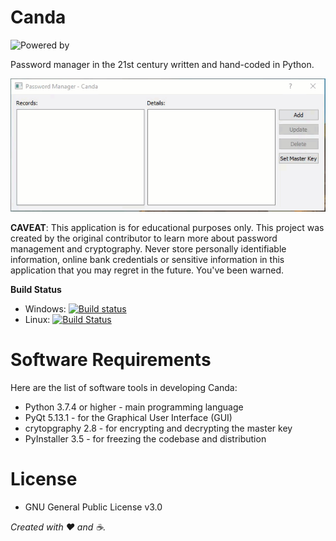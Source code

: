 # Canda
![Powered by](https://img.shields.io/badge/powered%20by-cryptography-blue)

Password manager in the 21st century written and hand-coded in Python.

![Canda Demo](https://github.com/jerobado/Canda/blob/develop-0.1/docs/images/canda-demo.gif)

**CAVEAT**: This application is for educational purposes only. This project was created by the original contributor to learn more about password management and cryptography. Never store personally identifiable information, online bank credentials or sensitive information in this application that you may regret in the future. You've been warned.

**Build Status**
 - Windows: [![Build status](https://ci.appveyor.com/api/projects/status/mx6bpccle4b6q79q?svg=true)](https://ci.appveyor.com/project/jerobado/canda)
 - Linux: [![Build Status](https://travis-ci.org/jerobado/Canda.svg?branch=develop-0.1)](https://travis-ci.org/jerobado/Canda)
 
# Software Requirements

Here are the list of software tools in developing Canda:
- Python 3.7.4 or higher - main programming language
- PyQt 5.13.1 - for the Graphical User Interface (GUI)
- crytopgraphy 2.8 - for encrypting and decrypting the master key
- PyInstaller 3.5 - for freezing the codebase and distribution

# License

- GNU General Public License v3.0

_Created with ❤ and ☕._
